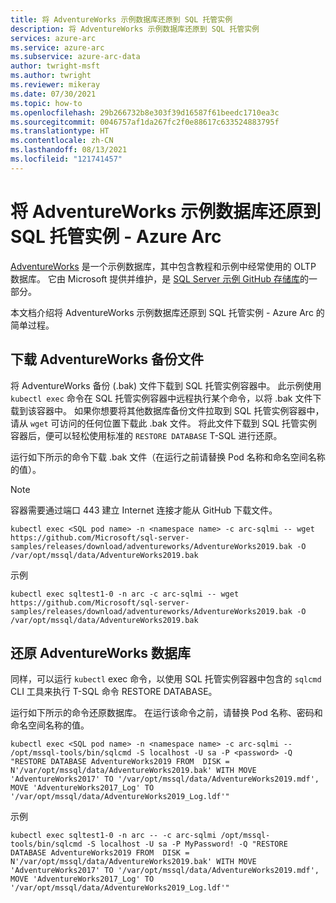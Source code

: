 ```yaml
---
title: 将 AdventureWorks 示例数据库还原到 SQL 托管实例
description: 将 AdventureWorks 示例数据库还原到 SQL 托管实例
services: azure-arc
ms.service: azure-arc
ms.subservice: azure-arc-data
author: twright-msft
ms.author: twright
ms.reviewer: mikeray
ms.date: 07/30/2021
ms.topic: how-to
ms.openlocfilehash: 29b266732b8e303f39d16587f61beedc1710ea3c
ms.sourcegitcommit: 0046757af1da267fc2f0e88617c633524883795f
ms.translationtype: HT
ms.contentlocale: zh-CN
ms.lasthandoff: 08/13/2021
ms.locfileid: "121741457"
---
```

# <a name="restore-the-adventureworks-sample-database-into-sql-managed-instance---azure-arc"></a>将 AdventureWorks 示例数据库还原到 SQL 托管实例 - Azure Arc

[AdventureWorks](/sql/samples/adventureworks-install-configure) 是一个示例数据库，其中包含教程和示例中经常使用的 OLTP 数据库。 它由 Microsoft 提供并维护，是 [SQL Server 示例 GitHub 存储库](https://github.com/microsoft/sql-server-samples/tree/master/samples/databases)的一部分。

本文档介绍将 AdventureWorks 示例数据库还原到 SQL 托管实例 - Azure Arc 的简单过程。


## <a name="download-the-adventureworks-backup-file"></a>下载 AdventureWorks 备份文件

将 AdventureWorks 备份 (.bak) 文件下载到 SQL 托管实例容器中。 此示例使用 `kubectl exec` 命令在 SQL 托管实例容器中远程执行某个命令，以将 .bak 文件下载到该容器中。 如果你想要将其他数据库备份文件拉取到 SQL 托管实例容器中，请从 `wget` 可访问的任何位置下载此 .bak 文件。 将此文件下载到 SQL 托管实例容器后，便可以轻松使用标准的 `RESTORE DATABASE` T-SQL 进行还原。

运行如下所示的命令下载 .bak 文件（在运行之前请替换 Pod 名称和命名空间名称的值）。
> [!NOTE]
>  容器需要通过端口 443 建立 Internet 连接才能从 GitHub 下载文件。

```console
kubectl exec <SQL pod name> -n <namespace name> -c arc-sqlmi -- wget https://github.com/Microsoft/sql-server-samples/releases/download/adventureworks/AdventureWorks2019.bak -O /var/opt/mssql/data/AdventureWorks2019.bak
```

示例

```console
kubectl exec sqltest1-0 -n arc -c arc-sqlmi -- wget https://github.com/Microsoft/sql-server-samples/releases/download/adventureworks/AdventureWorks2019.bak -O /var/opt/mssql/data/AdventureWorks2019.bak
```

## <a name="restore-the-adventureworks-database"></a>还原 AdventureWorks 数据库

同样，可以运行 `kubectl` exec 命令，以使用 SQL 托管实例容器中包含的 `sqlcmd` CLI 工具来执行 T-SQL 命令 RESTORE DATABASE。

运行如下所示的命令还原数据库。 在运行该命令之前，请替换 Pod 名称、密码和命名空间名称的值。

```console
kubectl exec <SQL pod name> -n <namespace name> -c arc-sqlmi -- /opt/mssql-tools/bin/sqlcmd -S localhost -U sa -P <password> -Q "RESTORE DATABASE AdventureWorks2019 FROM  DISK = N'/var/opt/mssql/data/AdventureWorks2019.bak' WITH MOVE 'AdventureWorks2017' TO '/var/opt/mssql/data/AdventureWorks2019.mdf', MOVE 'AdventureWorks2017_Log' TO '/var/opt/mssql/data/AdventureWorks2019_Log.ldf'"
```
示例

```console
kubectl exec sqltest1-0 -n arc -- -c arc-sqlmi /opt/mssql-tools/bin/sqlcmd -S localhost -U sa -P MyPassword! -Q "RESTORE DATABASE AdventureWorks2019 FROM  DISK = N'/var/opt/mssql/data/AdventureWorks2019.bak' WITH MOVE 'AdventureWorks2017' TO '/var/opt/mssql/data/AdventureWorks2019.mdf', MOVE 'AdventureWorks2017_Log' TO '/var/opt/mssql/data/AdventureWorks2019_Log.ldf'"
```
